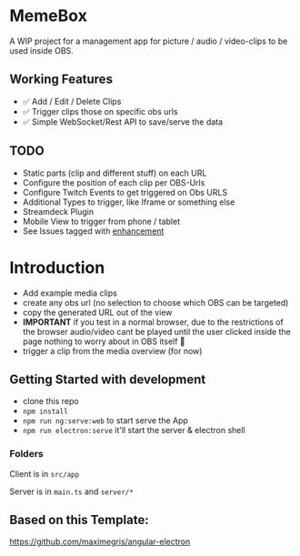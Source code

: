 # MemeBox

A WIP project for a management app for picture / audio / video-clips 
to be used inside OBS.

## Working Features

- :white_check_mark: Add / Edit / Delete Clips
- :white_check_mark: Trigger clips those on specific obs urls
- :white_check_mark: Simple WebSocket/Rest API to save/serve the data


## TODO

- Static parts (clip and different stuff) on each URL
- Configure the position of each clip per OBS-Urls
- Configure Twitch Events to get triggered on Obs URLS
- Additional Types to trigger, like Iframe or something else
- Streamdeck Plugin
- Mobile View to trigger from phone / tablet
- See Issues tagged with [enhancement](https://github.com/negue/meme-box/labels/enhancement) 


# Introduction

- Add example media clips
- create any obs url (no selection to choose which OBS can be targeted)
- copy the generated URL out of the view
- **IMPORTANT** if you test in a normal browser, 
  due to the restrictions of the browser audio/video cant 
  be played until the user clicked inside the page
  nothing to worry about in OBS itself :tada:
- trigger a clip from the media overview (for now)


## Getting Started with development

- clone this repo
- `npm install`
- `npm run ng:serve:web` to start serve the App
- `npm run electron:serve` it'll start the server & electron shell

### Folders
Client is in `src/app`

Server is in `main.ts` and `server/*`

## Based on this Template:
https://github.com/maximegris/angular-electron
